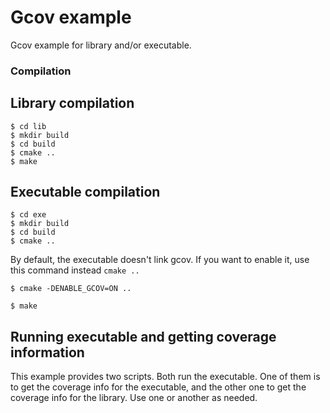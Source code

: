 # Gcov example
Gcov example for library and/or executable.

### Compilation

## Library compilation

```
$ cd lib
$ mkdir build
$ cd build
$ cmake ..
$ make
```

## Executable compilation

```
$ cd exe
$ mkdir build
$ cd build
$ cmake .. 
```

By default, the executable doesn't link gcov. If you want to enable it, use this command instead `cmake ..`

```
$ cmake -DENABLE_GCOV=ON ..

$ make
```

## Running executable and getting coverage information

This example provides two scripts. Both run the executable. One of them is to get the coverage info for the executable, and the other one to get the coverage info for the library. Use one or another as needed.

